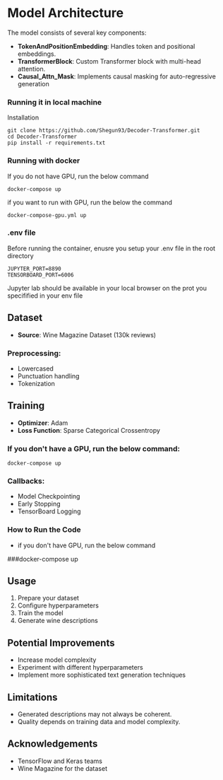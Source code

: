 # Model Architecture

The model consists of several key components:

- **TokenAndPositionEmbedding**: Handles token and positional embeddings.
- **TransformerBlock**: Custom Transformer block with multi-head attention.
- **Causal_Attn_Mask**: Implements causal masking for auto-regressive generation

### Running it in local machine
Installation

```
git clone https://github.com/Shegun93/Decoder-Transformer.git
cd Decoder-Transformer
pip install -r requirements.txt

```
### Running with docker
If you do not have GPU, run the below command
```
docker-compose up
```

if you want to run with GPU, run the below the command
```
docker-compose-gpu.yml up
```
### .env file
Before running the container, enusre you setup your .env file in the root directory

```
JUPYTER_PORT=8890
TENSORBOARD_PORT=6006
```
Jupyter lab should be available in your local browser on the prot you specifified in your env file




## Dataset

- **Source**: Wine Magazine Dataset (130k reviews)
  
### Preprocessing:
- Lowercased
- Punctuation handling
- Tokenization

## Training

- **Optimizer**: Adam
- **Loss Function**: Sparse Categorical Crossentropy
### If you don't have a GPU, run the below command:
```
docker-compose up

```
### Callbacks:
- Model Checkpointing
- Early Stopping
- TensorBoard Logging
### How to Run the Code
- if you don't have GPU, run the below command

###docker-compose up
## Usage

1. Prepare your dataset
2. Configure hyperparameters
3. Train the model
4. Generate wine descriptions

## Potential Improvements

- Increase model complexity
- Experiment with different hyperparameters
- Implement more sophisticated text generation techniques

## Limitations

- Generated descriptions may not always be coherent.
- Quality depends on training data and model complexity.

## Acknowledgements

- TensorFlow and Keras teams
- Wine Magazine for the dataset
